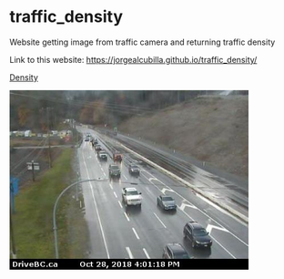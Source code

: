 # traffic_density
Website getting image from traffic camera and returning traffic density

Link to this website: https://jorgealcubilla.github.io/traffic_density/


<object data="web_data/density.txt" type="text/plain"
width="300" style="height: 40px">
<a href="web_data/density.txt">Density</a>
</object>

<img src="web_data/img.jpg" alt="traffic_cam">
